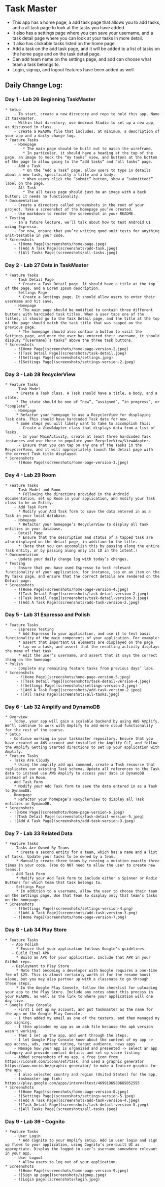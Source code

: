 # Task Master
* This app has a home page, a add task page that allows you to add tasks, and a all task page to look at the tasks you have added.
* It also has a settings page where you can save your username, and a task detail page where you can look at your tasks in more detail.
* It also has clickable tasks listed on the home page.
* Add a task on the add task page, and it will be added to a list of tasks on the home page and on the task detail page.
* Can add team name on the settings page, and add can choose what team a task belongs to.
* Login, signup, and logout features have been added as well.

## Daily Change Log:

### Day 1 - Lab 26 Beginning TaskMaster
    * Setup
        - To start, create a new directory and repo to hold this app. Name it taskmaster.
        - Within that directory, use Android Studio to set up a new app, as discussed in class.
        - Create a README file that includes, at minimum, a description of your app and a daily change log.
    * Feature Tasks
        - Homepage
            * The main page should be built out to match the wireframe.
            * In particular, it should have a heading at the top of the page, an image to mock the “my tasks” view, and buttons at the bottom of the page to allow going to the “add tasks” and “all tasks” page.
        - Add a Task
            * On the “Add a Task” page, allow users to type in details about a new task, specifically a title and a body.
            * When users click the “submit” button, show a “submitted!” label on the page.
        - All Task
            * The all tasks page should just be an image with a back button; it needs no functionality.
    * Documentation
        - Create a directory called screenshots in the root of your project. Take a screenshot of the homepage you’ve created.
        - Use markdown to render the screenshot in your README.
    * Testing
        - In a future lecture, we’ll talk about how to test Android UI using Espresso.
        - For now, ensure that you’re writing good unit tests for anything unit-testable in your code.
    * Screenshots
        - ![Home Page](screenshots/home-page.jpeg)
        - ![Add A Task Page](screenshots/add-task.jpeg)
        - ![All Tasks Page](screenshots/all-tasks.jpeg)

### Day 2 - Lab 27 Data in TaskMaster
    * Feature Tasks
        - Task Detail Page
          * Create a Task Detail page. It should have a title at the top of the page, and a Lorem Ipsum description.
        - Settings Page
          * Create a Settings page. It should allow users to enter their username and hit save.
        - Homepage
          * The main page should be modified to contain three different buttons with hardcoded task titles. When a user taps one of the titles, it should go to the Task Detail page, and the title at the top of the page should match the task title that was tapped on the previous page.
          * The homepage should also contain a button to visit the Settings page, and once the user has entered their username, it should display “{username}’s tasks” above the three task buttons.
    * Screenshots
        - ![Home Page](screenshots/home-page-version-2.jpeg)
        - ![Task Detail Page](screenshots/task-detail.jpeg)
        - ![Settings Page](screenshots/settings.jpeg)
        - ![Settings Page](screenshots/settings-version-2.jpeg)

### Day 3 - Lab 28 RecyclerView
    * Feature Tasks
        - Task Model
         * Create a Task class. A Task should have a title, a body, and a state.
         * The state should be one of “new”, “assigned”, “in progress”, or “complete”.
        - Homepage
         * Refactor your homepage to use a RecyclerView for displaying Task data. This should have hardcoded Task data for now.
         * Some steps you will likely want to take to accomplish this:
          - Create a ViewAdapter class that displays data from a list of Tasks.
          - In your MainActivity, create at least three hardcoded Task instances and use those to populate your RecyclerView/ViewAdapter.
          - Ensure that you can tap on any one of the Tasks in the RecyclerView, and it will appropriately launch the detail page with the correct Task title displayed.
    * Screenshots
        - ![Home Page](screenshots/home-page-version-3.jpeg)

### Day 4 - Lab 29 Room
    * Feature Tasks
        - Task Model and Room
          * Following the directions provided in the Android documentation, set up Room in your application, and modify your Task class to be an Entity.
        - Add Task Form
          * Modify your Add Task form to save the data entered in as a Task in your local database.
        - Homepage
          * Refactor your homepage’s RecyclerView to display all Task entities in your database.
        - Detail Page
          * Ensure that the description and status of a tapped task are also displayed on the detail page, in addition to the title.
          * (Note that you can accomplish this by passing along the entire Task entity, or by passing along only its ID in the intent.)
    * Documentation
        - Update your daily change log with today’s changes.
    * Testing
        - Ensure that you have used Espresso to test relevant functionality of your application; for instance, tap on an item on the My Tasks page, and ensure that the correct details are rendered on the Detail page.
    * Screenshots
        - ![Home Page](screenshots/home-page-version-4.jpeg)
        - ![Task Detail Page](screenshots/task-detail-version-2.jpeg)
        - ![Task Detail Page](screenshots/task-detail-version-3.jpeg)
        - ![Add A Task Page](screenshots/add-task-version-2.jpeg)

### Day 5 - Lab 31 Espresso and Polish
    * Feature Tasks
        - Espresso Testing
          * Add Espresso to your application, and use it to test basic functionality of the main components of your application. For example:
          * assert that important UI elements are displayed on the page
          * tap on a task, and assert that the resulting activity displays the name of that task
          * edit the user’s username, and assert that it says the correct thing on the homepage
    * Polish
        - Complete any remaining feature tasks from previous days’ labs.
    * Screenshots
         - ![Home Page](screenshots/home-page-version-5.jpeg)
         - ![Task Detail Page](screenshots/task-detail-version-4.jpeg)
         - ![Settings Page](screenshots/settings-version-2.jpeg)
         - ![Add A Task Page](screenshots/add-task-version-2.jpeg)
         - ![All Tasks Page](screenshots/all-tasks.jpeg)

### Day 6 - Lab 32 Amplify and DynamoDB
    * Overview
      - Today, your app will gain a scalable backend by using AWS Amplify. We’ll continue to work with Amplify to add more cloud functionality for the rest of the course.
    * Setup
      - Continue working in your taskmaster repository. Ensure that you have created an AWS account and installed the Amplify CLI, and follow the Amplify Getting Started directions to set up your application with Amplify.
    * Feature Tasks
      - Tasks Are Cloudy
        * Using the amplify add api command, create a Task resource that replicates our existing Task schema. Update all references to the Task data to instead use AWS Amplify to access your data in DynamoDB instead of in Room.
      - Add Task Form
        * Modify your Add Task form to save the data entered in as a Task to DynamoDB.
      - Homepage
        * Refactor your homepage’s RecyclerView to display all Task entities in DynamoDB.
    * Screenshots
      - ![Home Page](screenshots/home-page-version-6.jpeg)
      - ![Task Detail Page](screenshots/task-detail-version-5.jpeg)
      - ![Add A Task Page](screenshots/add-task-version-3.jpeg)

### Day 7 - Lab 33 Related Data
    * Feature Tasks
       - Tasks Are Owned By Teams
         * Create a second entity for a team, which has a name and a list of tasks. Update your tasks to be owned by a team.
         * Manually create three teams by running a mutation exactly three times in your code. (You do NOT need to allow the user to create new teams.)
       - Add Task Form
         * Modify your Add Task form to include either a Spinner or Radio Buttons for which team that task belongs to.
       - Settings Page
         * In addition to a username, allow the user to choose their team on the Settings page. Use that Team to display only that team’s tasks on the homepage.
    * Screenshots
        - ![Settings Page](screenshots/settings-version-4.png)
        - ![Add A Task Page](screenshots/add-task-version-3.png)
        - ![Home Page](screenshots/home-page-version-7.png)

### Day 8 - Lab 34 Play Store
    * Feature Tasks
       - App Polish
         * Ensure that your application follows Google’s guidelines.
       - Build Final APK
         * Build an APK for your application. Include that APK in your GitHub repo.
       - Deployment to Play Store
         * Note that becoming a developer with Google requires a one-time fee of $25. This is almost certainly worth it for the resume boost alone, but you may also partner up with a classmate to go through these steps.
         * In the Google Play Console, follow the checklist for uploading your app to the Play Store. Include any notes about this process in your README, as well as the link to where your application will one day live.
    * Google Play Console
        - First I set up my account, and put taskmaster as the name for the app on the Google Play Console.
        - I then added my email as one of the testers, and then managed my app signing.
        - I then uploaded my app as an aab file because the apk version wasn't working.
        - Then I set up the app, and went through the steps.
        - I let Google Play Console know about the content of my app -> app access, ads, content rating, target audience, news apps
        - Manage how your app is organized and presented -> select an app category and provide contact details and set up store listing
        - Added screenshots of my app, a free icon from https://icons8.com/icons/set/task, and used a graphic generator https://www.norio.be/graphic-generator/ to make a feature graphic for the app.
        - I also selected country and region (United States) for the app.
        - taskmaster app link: https://play.google.com/apps/internaltest/4699196980689052555
    * Screenshots
        - ![Home Page](screenshots/home-page-version-8.jpeg)
        - ![Settings Page](screenshots/settings-version-5.jpeg)
        - ![Add A Task Page](screenshots/add-task-version-4.jpeg)
        - ![Task Detail Page](screenshots/task-detail-version-5.jpeg)
        - ![All Tasks Page](screenshots/all-tasks.jpeg)

### Day 9 - Lab 36 - Cognito
    * Feature Tasks
        - User Login
          * Add Cognito to your Amplify setup. Add in user login and sign up flows to your application, using Cognito’s pre-built UI as appropriate. Display the logged in user’s username somewhere relevant in your app.
        - User Logout
          * Allow users to log out of your application.
    * Screenshots
        - ![Home Page](screenshots/home-page-version-9.jpeg)
        - ![Sign up page](screenshots/signup.jpeg)
        - ![Login page](screenshots/login.jpeg)
